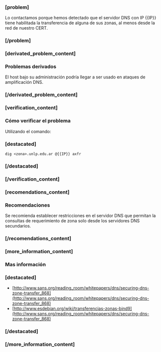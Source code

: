 ### [problem]
Lo contactamos porque hemos detectado que el servidor DNS con IP {{IP}}
tiene habilitada la transferencia de alguna de sus zonas, al menos desde la
red de nuestro CERT.
### [/problem]

### [derivated_problem_content]
### Problemas derivados
El host bajo su administración podría llegar a ser usado en ataques de
amplificación DNS.
### [/derivated_problem_content]

### [verification_content]
### Cómo verificar el problema
Utilizando el comando:
### [destacated]
    dig <zona>.unlp.edu.ar @{{IP}} axfr
### [/destacated]
### [/verification_content]

### [recomendations_content]
### Recomendaciones
Se recomienda establecer restricciones en el servidor DNS que permitan la
consultas de requerimiento de zona solo desde los servidores DNS secundarios.
### [/recomendations_content]

### [more_information_content]
### Mas información
### [destacated]
* [http://www.sans.org/reading_room/whitepapers/dns/securing-dns-zone-transfer_868](http://www.sans.org/reading_room/whitepapers/dns/securing-dns-zone-transfer_868)
* [http://www.esdebian.org/wiki/transferencias-zonas-bind9](http://www.sans.org/reading_room/whitepapers/dns/securing-dns-zone-transfer_868)

### [/destacated]

### [/more_information_content]
